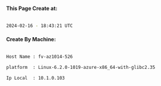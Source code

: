 
   
#### This Page Create at:

```bash

2024-02-16 - 18:43:21 UTC

```

#### Create By Machine:

```bash

Host Name : fv-az1014-526

platform  : Linux-6.2.0-1019-azure-x86_64-with-glibc2.35

Ip Local  : 10.1.0.103

```

